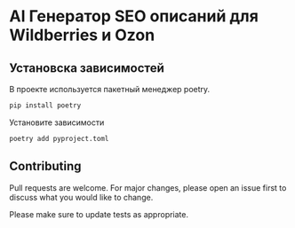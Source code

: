 # AI Генератор SEO описаний для Wildberries и Ozon


## Установска зависимостей
В проекте используется пакетный менеджер poetry.

```bash
pip install poetry
```
Установите зависимости
```bash
poetry add pyproject.toml
```

## Contributing

Pull requests are welcome. For major changes, please open an issue first
to discuss what you would like to change.

Please make sure to update tests as appropriate.
